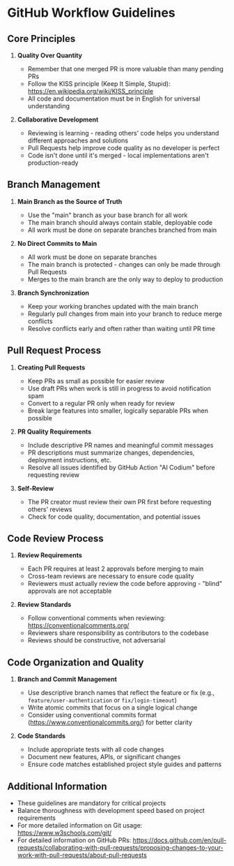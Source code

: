 # GitHub Workflow Guidelines

## Core Principles

1. **Quality Over Quantity**
   - Remember that one merged PR is more valuable than many pending PRs
   - Follow the KISS principle (Keep It Simple, Stupid): https://en.wikipedia.org/wiki/KISS_principle
   - All code and documentation must be in English for universal understanding

2. **Collaborative Development**
   - Reviewing is learning - reading others' code helps you understand different approaches and solutions
   - Pull Requests help improve code quality as no developer is perfect
   - Code isn't done until it's merged - local implementations aren't production-ready

## Branch Management

1. **Main Branch as the Source of Truth**
   - Use the "main" branch as your base branch for all work
   - The main branch should always contain stable, deployable code
   - All work must be done on separate branches branched from main

2. **No Direct Commits to Main**
   - All work must be done on separate branches
   - The main branch is protected - changes can only be made through Pull Requests
   - Merges to the main branch are the only way to deploy to production

3. **Branch Synchronization**
   - Keep your working branches updated with the main branch
   - Regularly pull changes from main into your branch to reduce merge conflicts
   - Resolve conflicts early and often rather than waiting until PR time

## Pull Request Process

1. **Creating Pull Requests**
   - Keep PRs as small as possible for easier review
   - Use draft PRs when work is still in progress to avoid notification spam
   - Convert to a regular PR only when ready for review
   - Break large features into smaller, logically separable PRs when possible

2. **PR Quality Requirements**
   - Include descriptive PR names and meaningful commit messages
   - PR descriptions must summarize changes, dependencies, deployment instructions, etc.
   - Resolve all issues identified by GitHub Action "AI Codium" before requesting review

3. **Self-Review**
   - The PR creator must review their own PR first before requesting others' reviews
   - Check for code quality, documentation, and potential issues

## Code Review Process

1. **Review Requirements**
   - Each PR requires at least 2 approvals before merging to main
   - Cross-team reviews are necessary to ensure code quality
   - Reviewers must actually review the code before approving - "blind" approvals are not acceptable

2. **Review Standards**
   - Follow conventional comments when reviewing: https://conventionalcomments.org/
   - Reviewers share responsibility as contributors to the codebase
   - Reviews should be constructive, not adversarial

## Code Organization and Quality

1. **Branch and Commit Management**
   - Use descriptive branch names that reflect the feature or fix (e.g., `feature/user-authentication` or `fix/login-timeout`)
   - Write atomic commits that focus on a single logical change
   - Consider using conventional commits format (https://www.conventionalcommits.org/) for better clarity

2. **Code Standards**
   - Include appropriate tests with all code changes
   - Document new features, APIs, or significant changes
   - Ensure code matches established project style guides and patterns

## Additional Information

- These guidelines are mandatory for critical projects
- Balance thoroughness with development speed based on project requirements
- For more detailed information on Git usage: https://www.w3schools.com/git/
- For detailed information on GitHub PRs: https://docs.github.com/en/pull-requests/collaborating-with-pull-requests/proposing-changes-to-your-work-with-pull-requests/about-pull-requests
